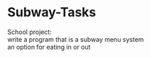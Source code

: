# Subway-Tasks

School project:
<br>
  write a program that is a subway menu system
  <br>
  an option for eating in or out
  
